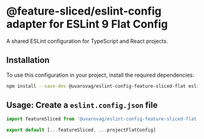 # @feature-sliced/eslint-config adapter for ESLint 9 Flat Config

A shared ESLint configuration for TypeScript and React projects.

## Installation

To use this configuration in your project, install the required dependencies:

```bash
npm install --save-dev @uvarovag/eslint-config-feature-sliced-flat eslint@^9.16.0
```

## Usage: Create a `eslint.config.json` file

```js
import featureSliced from '@uvarovag/eslint-config-feature-sliced-flat'

export default [...featureSliced, ...projectFlatConfig]
```
